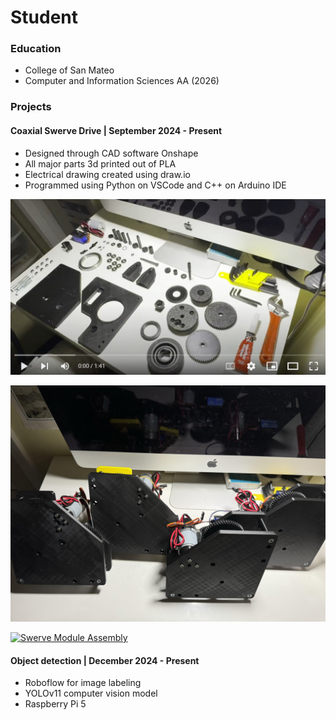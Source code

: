 # Student

### Education
- College of San Mateo
- Computer and Information Sciences AA (2026)

### Projects
#### Coaxial Swerve Drive | September 2024 - Present

- Designed through CAD software Onshape
- All major parts 3d printed out of PLA
- Electrical drawing created using draw.io
- Programmed using Python on VSCode and C++ on Arduino IDE
  
[![Swerve Module Assembly](/assets/img/youtubeSwerveModuleScreenshot.jpg)](https://youtu.be/xb2VBfcx2i0)

![Swerve Modules](/assets/img/SwerveModules.jpg)

[![Swerve Module Assembly](//img.youtube.com/shorts/e3Hp_WbGmZE?feature=share.img)](https://youtube.com/shorts/e3Hp_WbGmZE?feature=share)
#### Object detection | December 2024 - Present
- Roboflow for image labeling
- YOLOv11 computer vision model
- Raspberry Pi 5 
